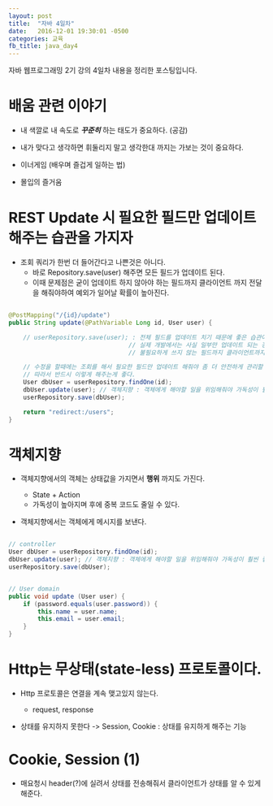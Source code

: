 ```yaml
---
layout: post
title:  "자바 4일차"
date:   2016-12-01 19:30:01 -0500
categories: 교육
fb_title: java_day4
---
```


자바 웹프로그래밍 2기 강의 4일차 내용을 정리한 포스팅입니다.

# 배움 관련 이야기

- 내 색깔로 내 속도로 ***꾸준히*** 하는 태도가 중요하다. (공감)
- 내가 맞다고 생각하면 휘둘리지 말고 생각한대 까지는 가보는 것이 중요하다.


- 이너게임 (배우며 즐겁게 일하는 법)
- 몰입의 즐거움

# REST Update 시 필요한 필드만 업데이트 해주는 습관을 가지자

- 조회 쿼리가 한번 더 들어간다고 나쁜것은 아니다.
  - 바로 Repository.save(user) 해주면 모든 필드가 업데이트 된다.
  - 이때 문제점은 굳이 업데이트 하지 않아야 하는 필드까지 클라이언트 까지 전달을 해줘야하여 예외가 일어날 확률이 높아진다.

``` java

@PostMapping("/{id}/update")
public String update(@PathVariable Long id, User user) {

    // userRepository.save(user); : 전체 필드를 업데이트 치기 때문에 좋은 습관이 아니다
                                 // 실제 개발에서는 사실 일부만 업데이트 되는 경우가 대다수다.
                                 // 불필요하게 쓰지 않는 필드까지 클라이언트까지 전달해야 한다.

    // 수정을 할때에는 조회를 해서 필요한 필드만 업데이트 해줘야 좀 더 안전하게 관리할 수 있다.
    // 따라서 반드시 이렇게 해주는게 좋다.
    User dbUser = userRepository.findOne(id);
    dbUser.update(user); // 객체지향 : 객체에게 해야할 일을 위임해줘야 가독성이 훨씬 좋아진다.
    userRepository.save(dbUser);

    return "redirect:/users";
}

```


# 객체지향

- 객체지향에서의 객체는 상태값을 가지면서 **행위** 까지도 가진다.
  - State + Action
  - 가독성이 높아지며 후에 중복 코드도 줄일 수 있다.


- 객체지향에서는 객체에게 메시지를 보낸다.

``` java

// controller
User dbUser = userRepository.findOne(id);
dbUser.update(user); // 객체지향 : 객체에게 해야할 일을 위임해줘야 가독성이 훨씬 좋아진다.
userRepository.save(dbUser);


// User domain
public void update (User user) {
    if (password.equals(user.password)) {
        this.name = user.name;
        this.email = user.email;
    }
}

```

# Http는 무상태(state-less) 프로토콜이다.

- Http 프로토콜은 연결을 계속 맺고있지 않는다.
  - request, response

- 상태를 유지하지 못한다 -> Session, Cookie : 상태를 유지하게 해주는 기능

# Cookie, Session (1)

- 매요청시 header(?)에 실려서 상태를 전송해줘서 클라이언트가 상태를 알 수 있게 해준다.
